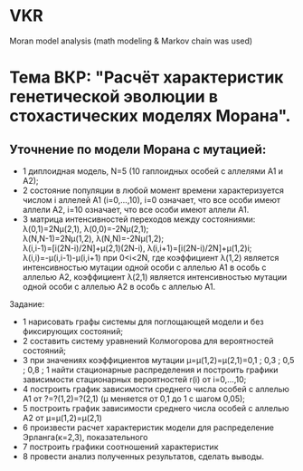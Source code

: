 # VKR
Moran model analysis (math modeling & Markov chain was used)

Тема ВКР:
"Расчёт характеристик генетической эволюции в стохастических моделях Морана".
=====================

Уточнение по модели Морана с мутацией:
-----------------------------------
* 1 диплоидная модель, N=5 (10 гаплоидных особей c аллелями A1 и A2);
* 2 состояние популяции в любой момент времени характеризуется
числом i аллелей A1 (i=0,...,10),
i=0 означает, что все особи имеют аллели A2,
i=10 означает, что все особи имеют аллели A1.
* 3 матрица интенсивностей переходов между состояниями:  
λ(0,1)=2Nμ(2,1), λ(0,0)=-2Nμ(2,1);  
λ(N,N-1)=2Nμ(1,2), λ(N,N)=-2Nμ(1,2);  
λ(i,i-1)=[i(2N-i)/2N]+μ(2,1)(2N-i), λ(i,i+1)=[i(2N-i)/2N]+μ(1,2)i;  
λ(i,i)=-μ(i,i-1)-μ(i,i+1) при 0<i<2N, где коэффициент λ(1,2) является интенсивностью мутации одной особи с аллелью A1 в особь с аллелью A2,
коэффициент λ(2,1) является интенсивностью мутации одной особи с аллелью A2 в особь с аллелью A1.

Задание:
* 1 нарисовать графы системы для поглощающей модели и без фиксирующих состояний;
* 2 составить систему уравнений Колмогорова для вероятностей состояний;
* 3 при значениях коэффициентов мутации μ=μ(1,2)=μ(2,1)=0,1 ; 0,3 ; 0,5 ; 0,8 ; 1
найти стационарные распределения и построить графики зависимости стационарных вероятностей r(i) от i=0,...,10;
* 4 построить график зависимости среднего числа
особей c аллелью A1 от ?=?(1,2)=?(2,1) (μ меняется от 0,1 до 1 с шагом 0,05);
* 5 построить график зависимости среднего числа особей c аллелью A2 от μ=μ(1,2)=μ(2,1)
* 6 произвести расчет характеристик модели для распределение Эрланга(к=2,3), показательного
* 7 построить графики соотношений характеристик
* 8 провести анализ полученных результатов, сделать выводы.
